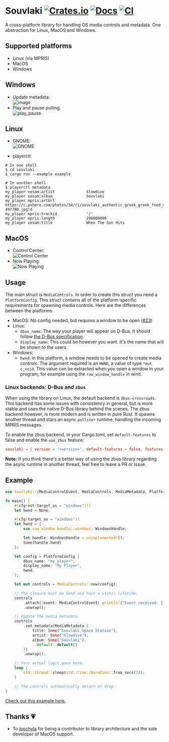 

# Souvlaki [![Crates.io](https://img.shields.io/crates/v/souvlaki.svg)](https://crates.io/crates/souvlaki) [![Docs](https://docs.rs/souvlaki/badge.svg)](https://docs.rs/souvlaki) [![CI](https://github.com/Sinono3/souvlaki/actions/workflows/build.yml/badge.svg)](https://github.com/Sinono3/souvlaki/actions/workflows/build.yml)

A cross-platform library for handling OS media controls and metadata. One abstraction for Linux, MacOS and Windows.

## Supported platforms

- Linux (via MPRIS)
- MacOS
- Windows

## Windows

- Update metadata:\
![image](https://user-images.githubusercontent.com/8389938/106080661-4a515e80-60f6-11eb-81e0-81ab0eda5188.png)
- Play and pause polling.\
![play_pause](https://user-images.githubusercontent.com/8389938/106080917-bdf36b80-60f6-11eb-98b5-f3071ae3eab6.gif)

## Linux

- GNOME: \
![GNOME](https://user-images.githubusercontent.com/59307989/150836249-3270c4fc-78b9-4b8d-8d50-dd030b72b631.png)

- playerctl:
```shell
# In one shell
$ cd souvlaki 
$ cargo run --example example

# In another shell
$ playerctl metadata
my_player xesam:artist              Slowdive
my_player xesam:album               Souvlaki
my_player mpris:artUrl              https://c.pxhere.com/photos/34/c1/souvlaki_authentic_greek_greek_food_mezes-497780.jpg!d
my_player mpris:trackid             '/'
my_player mpris:length              290000000
my_player xesam:title               When The Sun Hits
```

## MacOS

- Control Center:\
![Control Center](https://user-images.githubusercontent.com/434125/171526539-ecb07a74-5dc5-4f4b-8305-4a99d4d5c31c.png)
- Now Playing:\
![Now Playing](https://user-images.githubusercontent.com/434125/171526759-9232be58-63ed-4eea-ac15-aa50258d8254.png)

## Usage

The main struct is `MediaControls`. In order to create this struct you need a `PlatformConfig`. This struct contains all of the platform-specific requirements for spawning media controls. Here are the differences between the platforms:

- MacOS: No config needed, but requires a window to be open ([#23](https://github.com/Sinono3/souvlaki/issues/23))
- Linux: 
	- `dbus_name`: The way your player will appear on D-Bus. It should follow [the D-Bus specification](https://dbus.freedesktop.org/doc/dbus-specification.html#message-protocol-names-bus). 
	- `display_name`: This could be however you want. It's the name that will be shown to the users.
- Windows: 
	- `hwnd`: In this platform, a window needs to be opened to create media controls. The argument required is an `HWND`, a value of type `*mut c_void`. This value can be extracted when you open a window in your program, for example using the `raw_window_handle` in winit.

### Linux backends: D-Bus and `zbus`

When using the library on Linux, the default backend is `dbus-crossroads`. This backend has some issues with consistency in general, but is more stable and uses the native D-Bus library behind the scenes. The zbus backend however, is more modern and is written in pure Rust. It spawns another thread and stars an async `pollster` runtime, handling the incoming MPRIS messages. 

To enable the zbus backend, in your Cargo.toml, set `default-features` to false and enable the `use_zbus` feature:

```toml
souvlaki = { version = "<version>", default-features = false, features = ["use_zbus"] }
```


**Note:** If you think there's a better way of using the zbus library regarding the async runtime in another thread, feel free to leave a PR or issue.

## Example

```rust
use souvlaki::{MediaControlEvent, MediaControls, MediaMetadata, PlatformConfig};

fn main() {
    #[cfg(not(target_os = "windows"))]
    let hwnd = None;

    #[cfg(target_os = "windows")]
    let hwnd = {
        use raw_window_handle::windows::WindowsHandle;

        let handle: WindowsHandle = unimplemented!();
        Some(handle.hwnd)
    };

    let config = PlatformConfig {
        dbus_name: "my_player",
        display_name: "My Player",
        hwnd,
    };

    let mut controls = MediaControls::new(config);

    // The closure must be Send and have a static lifetime.
    controls
        .attach(|event: MediaControlEvent| println!("Event received: {:?}", event))
        .unwrap();

    // Update the media metadata.
    controls
        .set_metadata(MediaMetadata {
            title: Some("Souvlaki Space Station"),
            artist: Some("Slowdive"),
            album: Some("Souvlaki"),
            ..Default::default()
        })
        .unwrap();

    // Your actual logic goes here.
    loop {
        std::thread::sleep(std::time::Duration::from_secs(1));
    }

    // The controls automatically detach on drop.
}
```

[Check out this example here.](https://github.com/Sinono3/souvlaki/blob/master/examples/print_events.rs)

## Thanks 💗

- To [jpochyla](https://github.com/jpochyla) for being a contributor to library architecture and the sole developer of MacOS support.
